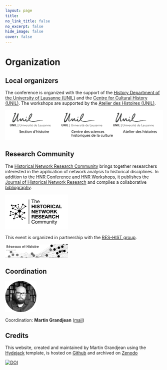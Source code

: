 ```yaml
---
layout: page
title: 
no_link_title: false 
no_excerpt: false 
hide_image: false
cover: false
---
```


# Organization

## Local organizers
The conference is organized with the support of the [History Department of the University of Lausanne (UNIL)](https://unil.ch/hist/home.html) and the [Centre for Cultural History (UNIL)](https://www.unil.ch/shc/home.html). The workshops are supported by the [Atelier des Histoires (UNIL)](https://www.unil.ch/atelier-des-histoires/fr/home.html).

<a href="https://unil.ch/hist/home.html"><img src="https://raw.githubusercontent.com/historicalnetworkresearch/lausanne/master/img/unil_logos.png" style="width:600px"></a>

## Research Community
The [Historical Network Research Community](https://historicalnetworkresearch.org/) brings together researchers interested in the application of network analysis to historical disciplines. In addition to the [HNR Conference and HNR Workshops](https://historicalnetworkresearch.org/hnr-events/), it publishes the [Journal of Historical Network Research](https://jhnr.uni.lu/index.php/jhnr/index) and compiles a collaborative [bibliography](https://historicalnetworkresearch.org/bibliography/).

<a href="https://historicalnetworkresearch.org/"><img src="https://raw.githubusercontent.com/historicalnetworkresearch/lausanne/master/img/hnr_logo_vector.png" style="width:200px"></a>

This event is organized in partnership with the [RES-HIST group](https://reshist.hypotheses.org/).

<a href="https://reshist.hypotheses.org/"><img src="https://raw.githubusercontent.com/historicalnetworkresearch/lausanne/master/img/reshist.png" style="width:200px"></a>

## Coordination

<a href="http://www.martingrandjean.ch"><img src="https://raw.githubusercontent.com/historicalnetworkresearch/lausanne/master/img/martingrandjean.png" style="width:100px"></a> 

Coordination: **Martin Grandjean** ([mail](mailto:martin.grandjean@unil.ch))

## Credits

This website, created and maintained by Martin Grandjean using the [Hydejack](https://hydejack.com/) template, is hosted on [Github](https://github.com/historicalnetworkresearch/lausanne) and archived on [Zenodo](https://doi.org/10.5281/zenodo.10084450) 

<a href="https://doi.org/10.5281/zenodo.10084449"><img src="https://zenodo.org/badge/DOI/10.5281/zenodo.10084449.svg" alt="DOI"></a>
